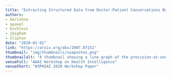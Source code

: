 ```yaml
---
title: "Extracting Structured Data from Doctor-Patient Conversations By Predicting Noteworthy Utterances"
authors:
- kkrishna
- apavel
- bschloss
- jbigham
- zlipton
date: "2020-01-01"
link: "https://arxiv.org/abs/2007.07151"
thumbnail: "img/thumbnails/soapnotes.png"
thumbnailalt: "A thumbnail showing a line graph of the precision-at-one of an algorithm going up as the number of noteworthy sentences considered rises. After a certain point, the number of noteworthy sentences decreases the precision at one -- indicating that lower quality noteworthy sentences add noise rather than value to the prediction."
venueFull: "AAAI Workshop on Health Intelligence"
venueShort: "W3PHIAI 2020 Workshop Paper"
---
```

